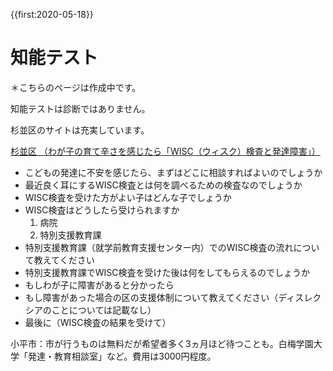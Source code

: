 {{first:2020-05-18}}

# 知能テスト
＊こちらのページは作成中です。

知能テストは診断ではありません。

杉並区のサイトは充実しています。

[杉並区 （わが子の育て辛さを感じたら「WISC（ウィスク）検査と発達障害」）](https://www.city.suginami.tokyo.jp/kosodate/yakudatsujoho/sugilabo/news/1055217.html)  
- こどもの発達に不安を感じたら、まずはどこに相談すればよいのでしょうか
- 最近良く耳にするWISC検査とは何を調べるための検査なのでしょうか
- WISC検査を受けた方がよい子はどんな子でしょうか
- WISC検査はどうしたら受けられますか
    1. 病院
    1. 特別支援教育課
- 特別支援教育課（就学前教育支援センター内）でのWISC検査の流れについて教えてください
- 特別支援教育課でWISC検査を受けた後は何をしてもらえるのでしょうか
- もしわが子に障害があると分かったら
- もし障害があった場合の区の支援体制について教えてください（ディスレクシアのことについては記載なし）
- 最後に（WISC検査の結果を受けて）


小平市：市が行うものは無料だが希望者多く3ヵ月ほど待つことも。白梅学園大学「発達・教育相談室」など。費用は3000円程度。